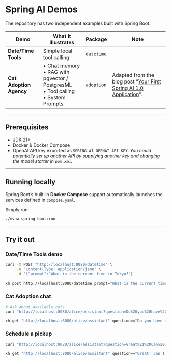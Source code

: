 # Spring AI Demos

The repository has two independent examples built with Spring Boot:

| Demo                    | What it illustrates                                                                     | Package    | Note                                                                                                                            |
|-------------------------|-----------------------------------------------------------------------------------------|------------|---------------------------------------------------------------------------------------------------------------------------------|
| **Date/Time Tools**     | Simple local tool calling                                                               | `datetime` |                                                                                                                                 |
| **Cat Adoption Agency** | • Chat memory<br>• RAG with pgvector / PostgresML<br>• Tool calling<br>• System Prompts | `adoption` | Adapted from the blog post  “[Your First Spring AI 1.0 Application](https://spring.io/blog/2025/05/20/your-first-spring-ai-1)”. |

---

## Prerequisites

* JDK 21+
* Docker & Docker Compose
* OpenAI API key exported as `SPRING_AI_OPENAI_API_KEY`. *You could potentially set up another API by supplying another
  key and changing the model starter in `pom.xml`.*

---

## Running locally

Spring Boot’s built-in **Docker Compose** support automatically
launches the services defined in `compose.yaml`.

Simply run:

```bash
./mvnw spring-boot:run
```

---

## Try it out

### Date/Time Tools demo

```bash
curl -X POST "http://localhost:8080/datetime" \
     -H "Content-Type: application/json" \
     -d '{"prompt":"What is the current time in Tokyo?"}'
```

```bash
xh post http://localhost:8080/datetime prompt="What is the current time in Tokyo?"
```

### Cat Adoption chat

```bash
# Ask about available cats
curl "http://localhost:8080/alice/assistant?question=Do%20you%20have%20any%20playful%20cats%3F"
```

```bash
xh get "http://localhost:8080/alice/assistant" question=="Do you have any playful cats?"
```

### Schedule a pickup

```bash
curl "http://localhost:8080/alice/assistant?question=Great%21%20Can%20I%20schedule%20to%20pick%20up%20Luna%20tomorrow%3F"
```

```bash
xh get "http://localhost:8080/alice/assistant" question=="Great! Can I schedule to pick up Luna tomorrow?"
```
